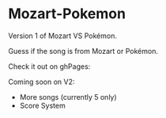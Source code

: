 # Mozart-Pokemon
 
Version 1 of Mozart VS Pokémon.

Guess if the song is from Mozart or Pokémon.

Check it out on ghPages: 

Coming soon on V2:

- More songs (currently 5 only)
- Score System
